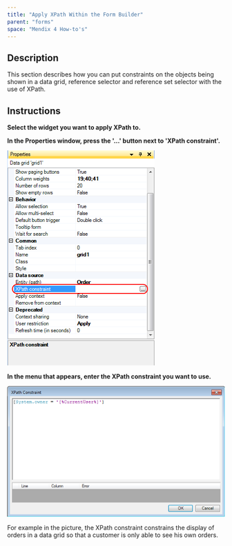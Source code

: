 ```yaml
---
title: "Apply XPath Within the Form Builder"
parent: "forms"
space: "Mendix 4 How-to's"
---
```

## Description

This section describes how you can put constraints on the objects being shown in a data grid, reference selector and reference set selector with the use of XPath.

## Instructions

 **Select the widget you want to apply XPath to.**

 **In the Properties window, press the '...' button next to 'XPath constraint'.**

![](attachments/2621491/2752757.png)

 **In the menu that appears, enter the XPath constraint you want to use.**

![](attachments/2621491/2752775.png)

For example in the picture, the XPath constraint constrains the display of orders in a data grid so that a customer is only able to see his own orders.
